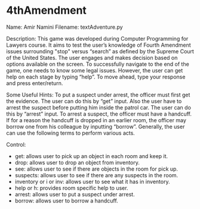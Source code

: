 # 4thAmendment
Name: Amir Namini
Filename: textAdventure.py

Description: 
This game was developed during Computer Programming for Lawyers course.  It aims to test the user’s knowledge of Fourth Amendment issues surrounding "stop" versus “search” as defined by the Supreme Court of the United States.  The user engages and makes decision based on options available on the screen.  To successfully navigate to the end of the game, one needs to know some legal issues. However, the user can get help on each stage by typing “help”.  To move ahead, type your response and press enter/return. 

Some Useful Hints:
To put a suspect under arrest, the officer must first get the evidence.  The user can do this by “get” input.  Also the user have to arrest the suspect before putting him inside the patrol car.  The user can do this by “arrest” input.  To arrest a suspect, the officer must have a handcuff.  If for a reason the handcuff is dropped in an earlier room, the officer may borrow one from his colleague by inputting “borrow”.  Generally, the user can use the following terms to perform various acts.  

Control:
* get: allows user to pick up an object in each room and keep it.
* drop: allows user to drop an object from inventory.
* see: allows user to see if there are objects in the room for pick up.
* suspects: allows user to see if there are any suspects in the room.
* inventory or i or inv: allows user to see what it has in inventory.
* help or h: provides room specific help to user.
* arrest: allows user to put a suspect under arrest. 
* borrow: allows user to borrow a handcuff.
